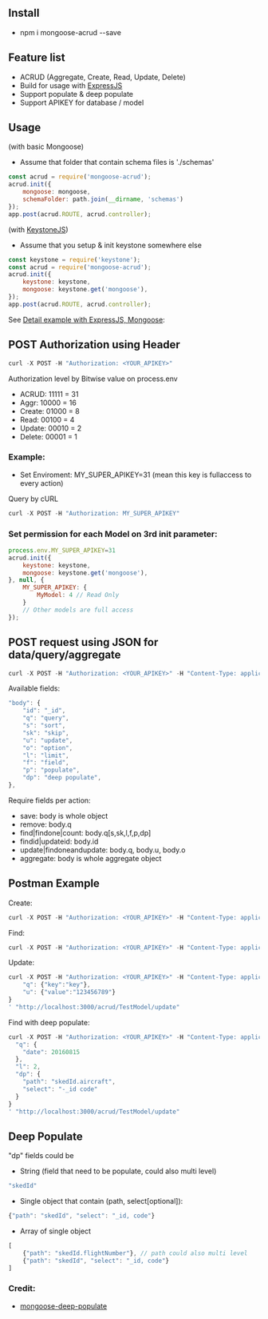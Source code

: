 ## Install

* npm i mongoose-acrud --save

## Feature list

 * ACRUD (Aggregate, Create, Read, Update, Delete)
 * Build for usage with [ExpressJS](http://expressjs.com/)
 * Support populate & deep populate
 * Support APIKEY for database / model


## Usage

(with basic Mongoose)
* Assume that folder that contain schema files is './schemas'

```javascript
const acrud = require('mongoose-acrud');
acrud.init({
	mongoose: mongoose,
	schemaFolder: path.join(__dirname, 'schemas')
});
app.post(acrud.ROUTE, acrud.controller);
```

(with [KeystoneJS](http://keystonejs.com/))
* Assume that you setup & init keystone somewhere else

```javascript
const keystone = require('keystone');
const acrud = require('mongoose-acrud');
acrud.init({
	keystone: keystone,
	mongoose: keystone.get('mongoose'),
});
app.post(acrud.ROUTE, acrud.controller);
```

See [Detail example with ExpressJS, Mongoose](https://github.com/royalgarter/mongoose-acrud/blob/master/test.js):

## POST Authorization using Header

```javascript
curl -X POST -H "Authorization: <YOUR_APIKEY>"
```

Authorization level by Bitwise value on process.env

* ACRUD: 11111 = 31
* Aggr: 10000 = 16
* Create: 01000 = 8
* Read: 00100 = 4
* Update: 00010 = 2
* Delete: 00001 = 1

### Example:

* Set Enviroment: MY_SUPER_APIKEY=31 (mean this key is fullaccess to every action)

Query by cURL
```javascript
curl -X POST -H "Authorization: MY_SUPER_APIKEY"
```

### Set permission for each Model on 3rd init parameter:

```javascript
process.env.MY_SUPER_APIKEY=31
acrud.init({
	keystone: keystone,
	mongoose: keystone.get('mongoose'),
}, null, {
	MY_SUPER_APIKEY: {
    	MyModel: 4 // Read Only
    }
    // Other models are full access
});
```

## POST request using JSON for data/query/aggregate

```javascript
curl -X POST -H "Authorization: <YOUR_APIKEY>" -H "Content-Type: application/json"
```

Available fields:
```javascript
"body": {
	"id": "_id",
	"q": "query",
	"s": "sort",
	"sk": "skip",
	"u": "update",
	"o": "option",
	"l": "limit",
	"f": "field",
	"p": "populate",
	"dp": "deep populate",
},
```

Require fields per action:

* save: body is whole object
* remove: body.q
* find|findone|count: body.q[s,sk,l,f,p,dp]
* findid|updateid: body.id
* update|findoneandupdate: body.q, body.u, body.o
* aggregate: body is whole aggregate object

## Postman Example

Create:

```javascript
curl -X POST -H "Authorization: <YOUR_APIKEY>" -H "Content-Type: application/json" -d '{"key":"akey","value":"avalue"}' "http://localhost:3000/acrud/TestModel/save"
```

Find:

```javascript
curl -X POST -H "Authorization: <YOUR_APIKEY>" -H "Content-Type: application/json" -d '{"q": {}}' "http://localhost:3000/acrud/TestModel/find"
```

Update:

```javascript
curl -X POST -H "Authorization: <YOUR_APIKEY>" -H "Content-Type: application/json" -d '{
	"q": {"key":"key"},
	"u": {"value":"123456789"}
}
' "http://localhost:3000/acrud/TestModel/update"
```

Find with deep populate:

```javascript
curl -X POST -H "Authorization: <YOUR_APIKEY>" -H "Content-Type: application/json" -d '{
  "q": {
    "date": 20160815
  },
  "l": 2,
  "dp": {
    "path": "skedId.aircraft",
    "select": "-_id code"
  }
}
' "http://localhost:3000/acrud/TestModel/update"
```

## Deep Populate

"dp" fields could be

* String (field that need to be populate, could also multi level)
```javascript
"skedId"
```
* Single object that contain (path, select[optional]):  

```javascript
{"path": "skedId", "select": "_id, code"}
```
* Array of single object 

```javascript
[
	{"path": "skedId.flightNumber"}, // path could also multi level
    {"path": "skedId", "select": "_id, code"}
]
```

### Credit:

 * [mongoose-deep-populate](https://www.npmjs.com/package/mongoose-deep-populate) 






















